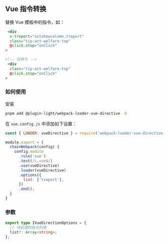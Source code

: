## Vue 指令转换


替换 Vue 模板中的指令，如：

```html
 <div
  v-treport="actshowcolumn.treport"
  class="tip-act-welfare-top"
  @click.stop="onClick"
>

<!-- 将转为 -->
 <div
  class="tip-act-welfare-top"
  @click.stop="onClick"
>
```

### 如何使用

安装

```bash
pnpm add @plugin-light/webpack-loader-vue-directive -D
```

在 `vue.config.js` 中添加如下设置：

```js
const { LOADER: vueDirective } = require('webpack-loader-vue-directive')';

module.export = {
  chainWebpack(config) {
    config.module
      .rule('vue')
      .test(/\.vue$/)
      .use(vueDirective)
      .loader(vueDirective)
      .options({
        list: ['treport'],
      })
      .end();
  }
}
```

### 参数

```ts
export type IVueDirectionOptions = {
  // 待处理的指令列表
  list?: Array<string>;
};
```
